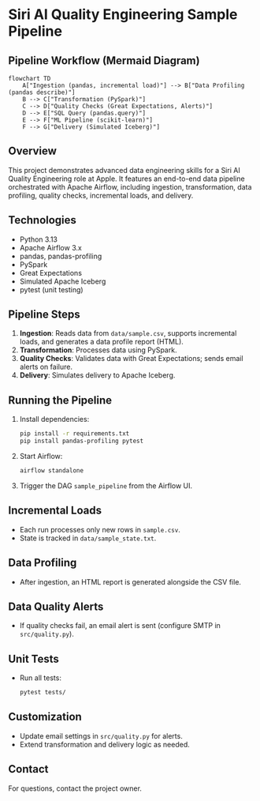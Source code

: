 # Siri AI Quality Engineering Sample Pipeline

## Pipeline Workflow (Mermaid Diagram)

```mermaid
flowchart TD
    A["Ingestion (pandas, incremental load)"] --> B["Data Profiling (pandas describe)"]
    B --> C["Transformation (PySpark)"]
    C --> D["Quality Checks (Great Expectations, Alerts)"]
    D --> E["SQL Query (pandas.query)"]
    E --> F["ML Pipeline (scikit-learn)"]
    F --> G["Delivery (Simulated Iceberg)"]
```

## Overview
This project demonstrates advanced data engineering skills for a Siri AI Quality Engineering role at Apple. It features an end-to-end data pipeline orchestrated with Apache Airflow, including ingestion, transformation, data profiling, quality checks, incremental loads, and delivery.

## Technologies
- Python 3.13
- Apache Airflow 3.x
- pandas, pandas-profiling
- PySpark
- Great Expectations
- Simulated Apache Iceberg
- pytest (unit testing)

## Pipeline Steps
1. **Ingestion**: Reads data from `data/sample.csv`, supports incremental loads, and generates a data profile report (HTML).
2. **Transformation**: Processes data using PySpark.
3. **Quality Checks**: Validates data with Great Expectations; sends email alerts on failure.
4. **Delivery**: Simulates delivery to Apache Iceberg.

## Running the Pipeline
1. Install dependencies:
   ```bash
   pip install -r requirements.txt
   pip install pandas-profiling pytest
   ```
2. Start Airflow:
   ```bash
   airflow standalone
   ```
3. Trigger the DAG `sample_pipeline` from the Airflow UI.

## Incremental Loads
- Each run processes only new rows in `sample.csv`.
- State is tracked in `data/sample_state.txt`.

## Data Profiling
- After ingestion, an HTML report is generated alongside the CSV file.

## Data Quality Alerts
- If quality checks fail, an email alert is sent (configure SMTP in `src/quality.py`).

## Unit Tests
- Run all tests:
   ```bash
   pytest tests/
   ```

## Customization
- Update email settings in `src/quality.py` for alerts.
- Extend transformation and delivery logic as needed.

## Contact
For questions, contact the project owner.
